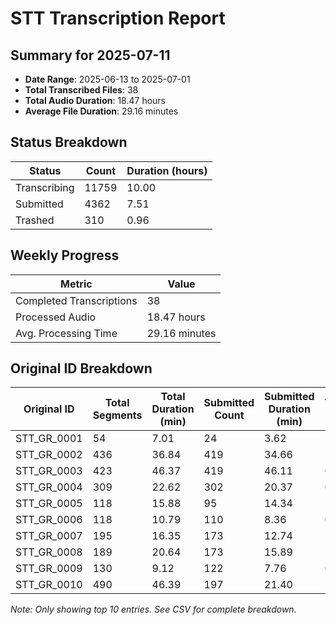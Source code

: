 # STT Transcription Report

## Summary for 2025-07-11

- **Date Range**: 2025-06-13 to 2025-07-01
- **Total Transcribed Files**: 38
- **Total Audio Duration**: 18.47 hours
- **Average File Duration**: 29.16 minutes

## Status Breakdown

| Status | Count | Duration (hours) |
|--------|-------|------------------|
| Transcribing | 11759 | 10.00 |
| Submitted | 4362 | 7.51 |
| Trashed | 310 | 0.96 |

## Weekly Progress

| Metric | Value |
|--------|-------|
| Completed Transcriptions | 38 |
| Processed Audio | 18.47 hours |
| Avg. Processing Time | 29.16 minutes |

## Original ID Breakdown

| Original ID | Total Segments | Total Duration (min) | Submitted Count | Submitted Duration (min) | Transcribing Count | Transcribing Duration (min) | Trashed Count | Trashed Duration (min) |
|-------------|---------------|----------------------|----------------|--------------------------|-------------------|----------------------------|--------------|--------------------------|
| STT_GR_0001 | 54 | 7.01 | 24 | 3.62 | 29 | 3.36 | 1 | 0.03 |
| STT_GR_0002 | 436 | 36.84 | 419 | 34.66 | 11 | 1.69 | 6 | 0.49 |
| STT_GR_0003 | 423 | 46.37 | 419 | 46.11 | 0 | 0.00 | 4 | 0.26 |
| STT_GR_0004 | 309 | 22.62 | 302 | 20.37 | 0 | 0.00 | 7 | 2.25 |
| STT_GR_0005 | 118 | 15.88 | 95 | 14.34 | 22 | 1.37 | 1 | 0.17 |
| STT_GR_0006 | 118 | 10.79 | 110 | 8.36 | 0 | 0.00 | 8 | 2.43 |
| STT_GR_0007 | 195 | 16.35 | 173 | 12.74 | 16 | 1.91 | 6 | 1.70 |
| STT_GR_0008 | 189 | 20.64 | 173 | 15.89 | 2 | 0.70 | 14 | 4.05 |
| STT_GR_0009 | 130 | 9.12 | 122 | 7.76 | 0 | 0.00 | 8 | 1.36 |
| STT_GR_0010 | 490 | 46.39 | 197 | 21.40 | 284 | 21.66 | 9 | 3.33 |

*Note: Only showing top 10 entries. See CSV for complete breakdown.*
